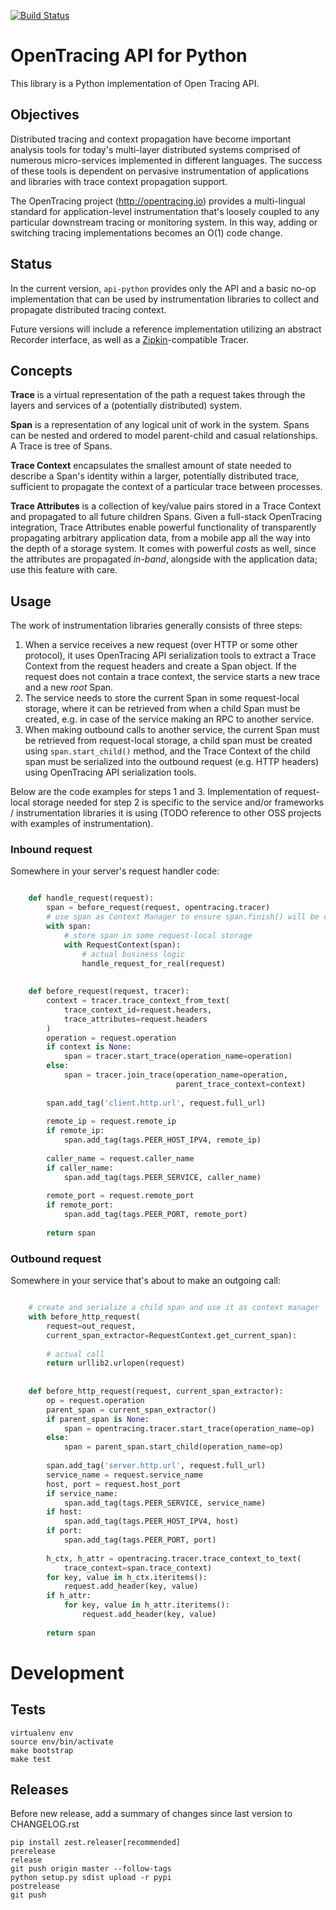 [![Build Status](https://travis-ci.org/opentracing/opentracing-python.svg?branch=master)](https://travis-ci.org/opentracing/opentracing-python)

# OpenTracing API for Python

This library is a Python implementation of Open Tracing API.

## Objectives

Distributed tracing and context propagation have become important analysis 
tools for today's multi-layer distributed systems comprised of numerous 
micro-services implemented in different languages.  The success of these
tools is dependent on pervasive instrumentation of applications and 
libraries with trace context propagation support.

The OpenTracing project (http://opentracing.io) provides a multi-lingual 
standard for application-level instrumentation that's loosely coupled to any 
particular downstream tracing or monitoring system. In this way, adding or 
switching tracing implementations becomes an O(1) code change.

## Status

In the current version, `api-python` provides only the API and a 
basic no-op implementation that can be used by instrumentation libraries to 
collect and propagate distributed tracing context.

Future versions will include a reference implementation utilizing an 
abstract Recorder interface, as well as a 
[Zipkin](http://openzipkin.github.io)-compatible Tracer.

## Concepts

**Trace** is a virtual representation of the path a request takes through 
the layers and services of a (potentially distributed) system.

**Span** is a representation of any logical unit of work in the system. 
Spans can be nested and ordered to model parent-child and casual 
relationships. A Trace is tree of Spans. 

**Trace Context** encapsulates the smallest amount of state needed to 
describe a Span's identity within a larger, potentially distributed trace,
sufficient to propagate the context of a particular trace between processes.

**Trace Attributes** is a collection of key/value pairs stored in a Trace 
Context and propagated to all future children Spans. Given a full-stack 
OpenTracing integration, Trace Attributes enable powerful functionality 
of transparently propagating  arbitrary application data, from a mobile app 
all the way into the depth of a storage system. It comes with powerful 
*costs* as well, since the attributes are propagated *in-band*, alongside 
with the application data; use this feature with care.

## Usage

The work of instrumentation libraries generally consists of three steps:

1. When a service receives a new request (over HTTP or some other protocol),
it uses OpenTracing API serialization tools to extract a Trace Context 
from the request headers and create a Span object. If the request does
not contain a trace context, the service starts a new trace and a new 
*root* Span.
2. The service needs to store the current Span in some request-local storage,
where it can be retrieved from when a child Span must be created, e.g. in 
case of the service making an RPC to another service.
3. When making outbound calls to another service, the current Span must be 
retrieved from request-local storage, a child span must be created using
`span.start_child()` method, and the Trace Context of the child span must
be serialized into the outbound request (e.g. HTTP headers) using 
OpenTracing API serialization tools.

Below are the code examples for steps 1 and 3. Implementation of 
request-local storage needed for step 2 is specific to the service and/or 
frameworks / instrumentation libraries it is using (TODO reference to other
OSS projects with examples of instrumentation).

### Inbound request

Somewhere in your server's request handler code:

```python

    def handle_request(request):
        span = before_request(request, opentracing.tracer)
        # use span as Context Manager to ensure span.finish() will be called
        with span:
            # store span in some request-local storage
            with RequestContext(span):
                # actual business logic
                handle_request_for_real(request)
        
    
    def before_request(request, tracer):
        context = tracer.trace_context_from_text(
            trace_context_id=request.headers, 
            trace_attributes=request.headers
        )
        operation = request.operation
        if context is None:
            span = tracer.start_trace(operation_name=operation)
        else:
            span = tracer.join_trace(operation_name=operation,
                                     parent_trace_context=context)
    
        span.add_tag('client.http.url', request.full_url)
    
        remote_ip = request.remote_ip
        if remote_ip:
            span.add_tag(tags.PEER_HOST_IPV4, remote_ip)
    
        caller_name = request.caller_name
        if caller_name:
            span.add_tag(tags.PEER_SERVICE, caller_name)
    
        remote_port = request.remote_port
        if remote_port:
            span.add_tag(tags.PEER_PORT, remote_port)
    
        return span
```

### Outbound request

Somewhere in your service that's about to make an outgoing call:

```python

    # create and serialize a child span and use it as context manager
    with before_http_request(
        request=out_request,
        current_span_extractor=RequestContext.get_current_span):
    
        # actual call
        return urllib2.urlopen(request)
    
    
    def before_http_request(request, current_span_extractor):
        op = request.operation
        parent_span = current_span_extractor()
        if parent_span is None:
            span = opentracing.tracer.start_trace(operation_name=op)
        else:
            span = parent_span.start_child(operation_name=op)
    
        span.add_tag('server.http.url', request.full_url)
        service_name = request.service_name
        host, port = request.host_port
        if service_name:
            span.add_tag(tags.PEER_SERVICE, service_name)
        if host:
            span.add_tag(tags.PEER_HOST_IPV4, host)
        if port:
            span.add_tag(tags.PEER_PORT, port)
    
        h_ctx, h_attr = opentracing.tracer.trace_context_to_text(
            trace_context=span.trace_context)
        for key, value in h_ctx.iteritems():
            request.add_header(key, value)
        if h_attr:
            for key, value in h_attr.iteritems():
                request.add_header(key, value)
    
        return span
```

# Development

## Tests

```
virtualenv env
source env/bin/activate
make bootstrap
make test
```

## Releases

Before new release, add a summary of changes since last version to CHANGELOG.rst

```
pip install zest.releaser[recommended]
prerelease
release
git push origin master --follow-tags
python setup.py sdist upload -r pypi
postrelease
git push
```

